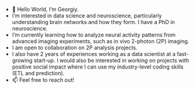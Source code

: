 - 👋 Hello World, I’m Georgiy.
- I’m interested in data science and neuroscience, particularly understanding brain networks and how they form. I have a PhD in neuroscience.
- I’m currently learning how to analyze neural activity patterns from advanced imaging experiments, such as in vivo 2-photon (2P) imaging.
- I am open to collaboration on 2P analysis projects.
- I also have 2 years of experiences working as a data scientist at a fast-growing start-up.
I would also be interested in working on projects with positive social impact where I can use my industry-level coding skills (ETL and prediction).
- 📫 Feel free to reach out!
